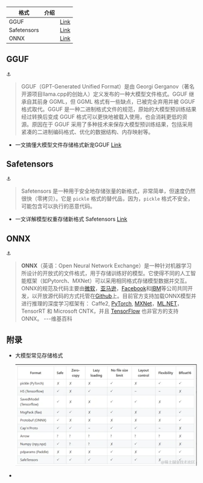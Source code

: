 | 格式          | 介绍  |                      |
| ----------- | --- | -------------------- |
| GGUF        |     | [Link](#gguf)        |
| Safetensors |     | [Link](#safetensors) |
| ONNX        |     | [Link](#onnx)        |

## GGUF

<a name="gguf">:anchor:</a>

> GGUF（GPT-Generated Unified Format）是由 Georgi Gerganov（著名开源项目llama.cpp的创始人）定义发布的一种大模型文件格式。GGUF 继承自其前身 GGML，但 GGML 格式有一些缺点，已被完全弃用并被 GGUF 格式取代。GGUF 是一种二进制格式文件的规范，原始的大模型预训练结果经过转换后变成 GGUF 格式可以更快地被载入使用，也会消耗更低的资源。原因在于 GGUF 采用了多种技术来保存大模型预训练结果，包括采用紧凑的二进制编码格式、优化的数据结构、内存映射等。

- 一文搞懂大模型文件存储格式新宠GGUF [Link](https://juejin.cn/post/7408858126042726435)

## Safetensors

<a name="safetensors">:anchor:</a>

> Safetensors 是一种用于安全地存储张量的新格式，非常简单，但速度仍然很快（零拷贝）。它是 `pickle` 格式的替代品，因为，`pickle` 格式不安全，可能包含可以执行的恶意代码。

- 一文详解模型权重存储新格式 Safetensors [Link](https://juejin.cn/post/7386360803039838235)



## ONNX

<a name="onnx">:anchor:</a>

> **ONNX**（英语：Open Neural Network Exchange）是一种针对机器学习所设计的开放式的文件格式，用于存储训练好的模型。它使得不同的人工智能框架（如Pytorch、MXNet）可以采用相同格式存储模型数据并交互。 ONNX的规范及代码主要由[微软](https://zh.wikipedia.org/wiki/%E5%BE%AE%E8%BD%AF "微软")，[亚马逊](https://zh.wikipedia.org/wiki/%E4%BA%9E%E9%A6%AC%E9%81%9C%E5%85%AC%E5%8F%B8 "亚马逊公司")，[Facebook](https://zh.wikipedia.org/wiki/Facebook "Facebook")和[IBM](https://zh.wikipedia.org/wiki/IBM "IBM")等公司共同开发，以开放源代码的方式托管在[Github](https://zh.wikipedia.org/wiki/Github "Github")上。目前官方支持加载ONNX模型并进行推理的深度学习框架有： Caffe2, [PyTorch](https://zh.wikipedia.org/wiki/PyTorch "PyTorch"), [MXNet](https://zh.wikipedia.org/wiki/MXNet "MXNet")，[ML.NET](https://zh.wikipedia.org/w/index.php?title=ML.NET&action=edit&redlink=1 "ML.NET（页面不存在）")，TensorRT 和 Microsoft CNTK，并且 [TensorFlow](https://zh.wikipedia.org/wiki/TensorFlow "TensorFlow") 也非官方的支持ONNX。 ---维基百科





## 附录

- 大模型常见存储格式
  
  ![](assets/大模型常见存储格式.png)

- 
